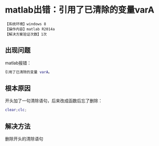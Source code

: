 # matlab出错：引用了已清除的变量varA
`【系统环境】windows 8`  
`【操作内容】matlab R2014a`  
`【解决方案验证次数】1次`  
## <i class="fa fa-question-circle"></i> 出现问题
matlab报错：
```matlab
引用了已清除的变量 varA。
```
## <i class="fa fa-bullseye"></i> 根本原因
开头加了一句清除语句，后来改成函数后忘了删除：
```matlab
clear;clc;
```
## <i class="fa fa-check-circle"></i> 解决方法
删除开头的清除语句
